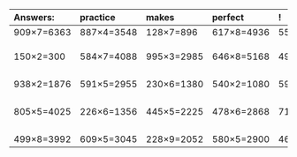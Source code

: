 | Answers: | practice | makes | perfect | ! |
| :--- | :--- | :--- | :--- | :--- |
| 909×7=6363 | 887×4=3548 | 128×7=896 | 617×8=4936 | 559×4=2236 | 
|   |   |   |   |   | 
|   |   |   |   |   | 
|   |   |   |   |   | 
| 150×2=300 | 584×7=4088 | 995×3=2985 | 646×8=5168 | 490×3=1470 | 
|   |   |   |   |   | 
|   |   |   |   |   | 
|   |   |   |   |   | 
|   |   |   |   |   | 
| 938×2=1876 | 591×5=2955 | 230×6=1380 | 540×2=1080 | 598×6=3588 | 
|   |   |   |   |   | 
|   |   |   |   |   | 
|   |   |   |   |   | 
|   |   |   |   |   | 
| 805×5=4025 | 226×6=1356 | 445×5=2225 | 478×6=2868 | 718×8=5744 | 
|   |   |   |   |   | 
|   |   |   |   |   | 
|   |   |   |   |   | 
|   |   |   |   |   | 
| 499×8=3992 | 609×5=3045 | 228×9=2052 | 580×5=2900 | 460×8=3680 | 
